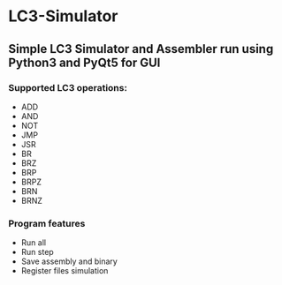 # LC3-Simulator
## Simple LC3 Simulator and Assembler run using Python3 and PyQt5 for GUI
### Supported LC3 operations:
- ADD
- AND 
- NOT 
- JMP
- JSR
- BR 
- BRZ 
- BRP 
- BRPZ 
- BRN 
- BRNZ 
### Program features
- Run all
- Run step
- Save assembly and binary
- Register files simulation
